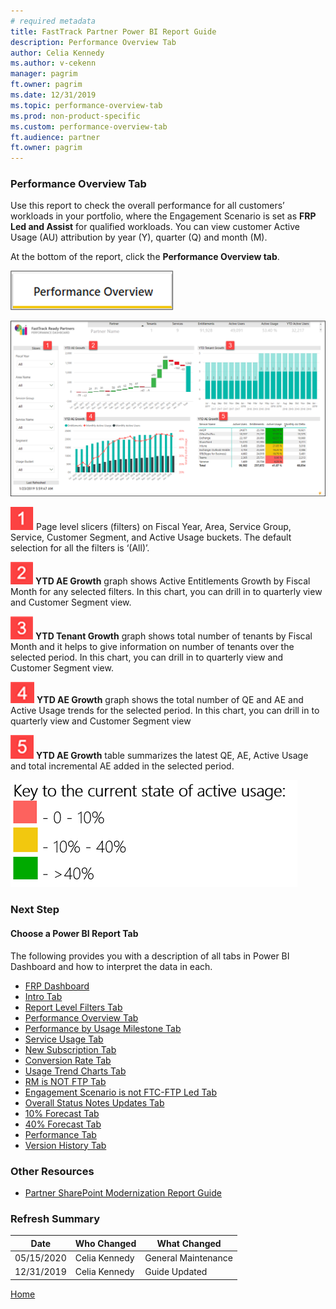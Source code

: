 ```yaml
---
# required metadata
title: FastTrack Partner Power BI Report Guide
description: Performance Overview Tab
author: Celia Kennedy
ms.author: v-cekenn
manager: pagrim
ft.owner: pagrim
ms.date: 12/31/2019
ms.topic: performance-overview-tab
ms.prod: non-product-specific
ms.custom: performance-overview-tab
ft.audience: partner
ft.owner: pagrim
---
```


### Performance Overview Tab

Use this report to check the overall performance for all customers’ workloads in your portfolio, where the Engagement Scenario is set as **FRP Led and Assist** for qualified workloads. You can view customer Active Usage (AU) attribution by year (Y), quarter (Q) and month (M).

At the bottom of the report, click the **Performance Overview tab**.

![performance-overview.png](media/power-bi-reporting-guide/performance-overview.png "Performance Overview")

![performance-dashboard.png](media/power-bi-reporting-guide/performance-dashboard.png "Performance Dashboard")

![one.png](media/power-bi-reporting-guide/one.png "One") Page level slicers (filters) on Fiscal Year, Area, Service Group, Service, Customer Segment, and Active Usage buckets. The default selection for all the filters is ‘(All)’.

![two.png](media/power-bi-reporting-guide/two.png "Two") **YTD AE Growth** graph shows Active Entitlements Growth by Fiscal Month for any selected filters. In this chart, you can drill in to quarterly view and Customer Segment view.

![three.png](media/power-bi-reporting-guide/three.png "Three") **YTD Tenant Growth** graph shows total number of tenants by Fiscal Month and it helps to give information on number of tenants over the selected period. In this chart, you can drill in to quarterly view and Customer Segment view.

![four.png](media/power-bi-reporting-guide/four.png "Four") **YTD AE Growth** graph shows the total number of QE and AE and Active Usage trends for the selected period. In this chart, you can drill in to quarterly view and Customer Segment view

![five.png](media/power-bi-reporting-guide/five.png "Five") **YTD AE Growth** table summarizes the latest QE, AE, Active Usage and total incremental AE added in the selected period.

![key-current-state-active-usage-a.png](media/power-bi-reporting-guide/key-current-state-active-usage-a.png "Key to the current state of active usage")

### Next Step

#### Choose a Power BI Report Tab

The following provides you with a description of all tabs in Power BI Dashboard and how to interpret the data in each.

- [FRP Dashboard](frp-dashboard.md)
- [Intro Tab](intro-tab.md)
- [Report Level Filters Tab](report-level-filters-tab.md)
- [Performance Overview Tab](performance-overview-tab.md)
- [Performance by Usage Milestone Tab](performance-by-usage-milestone-tab.md)
- [Service Usage Tab](service-usage-tab.md)
- [New Subscription Tab](new-subscription-tab.md)
- [Conversion Rate Tab](conversion-rate-tab.md)
- [Usage Trend Charts Tab](usage-trend-charts-tab.md)
- [RM is NOT FTP Tab](rm-not-ftp-tab.md)
- [Engagement Scenario is not FTC-FTP Led Tab](engagement-scenario-not-ftc-ftp-led-tab.md)
- [Overall Status Notes Updates Tab](overall-status-notes-updates-tab.md)
- [10% Forecast Tab](10-percent-forecast-tab.md)
- [40% Forecast Tab](40-percent-forecast-tab.md)
- [Performance Tab](performance-tab.md)
- [Version History Tab](version-history-tab.md)

### Other Resources

- [Partner SharePoint Modernization Report Guide](partner-sharepoint-modernization-report-guide.md)

### Refresh Summary

|Date|Who Changed|What Changed|
|---------|---------------|----------------------------|
|05/15/2020| Celia Kennedy| General Maintenance|
|12/31/2019| Celia Kennedy| Guide Updated|

[Home](http://partner-docs.microsoft.com)
